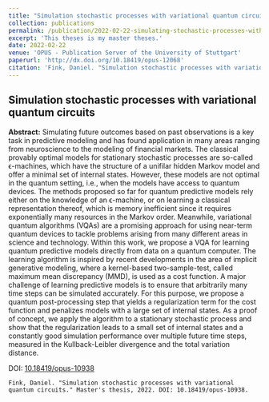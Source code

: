 ```yaml
---
title: "Simulation stochastic processes with variational quantum circuits"
collection: publications
permalink: /publication/2022-02-22-simulating-stochastic-processes-with-variational-quantum-circuits
excerpt: 'This theses is my master theses.'
date: 2022-02-22
venue: 'OPUS - Publication Server of the University of Stuttgart'
paperurl: 'http://dx.doi.org/10.18419/opus-12068'
citation: 'Fink, Daniel. "Simulation stochastic processes with variational quantum circuits." Master's thesis, 2022. DOI: 10.18419/opus-12068'
---
```

## Simulation stochastic processes with variational quantum circuits

**Abstract:** Simulating future outcomes based on past observations is a key task in predictive modeling and has found application in many areas ranging from neuroscience to the modeling of financial markets. The classical provably optimal models for stationary stochastic processes are so-called ϵ-machines, which have the structure of a unifilar hidden Markov model and offer a minimal set of internal states. However, these models are not optimal in the quantum setting, i.e., when the models have access to quantum devices. The methods proposed so far for quantum predictive models rely either on the knowledge of an ϵ-machine, or on learning a classical representation thereof, which is memory inefficient since it requires exponentially many resources in the Markov order. Meanwhile, variational quantum algorithms (VQAs) are a promising approach for using near-term quantum devices to tackle problems arising from many different areas in science and technology. Within this work, we propose a VQA for learning quantum predictive models directly from data on a quantum computer. The learning algorithm is inspired by recent developments in the area of implicit generative modeling, where a kernel-based two-sample-test, called maximum mean discrepancy (MMD), is used as a cost function. A major challenge of learning predictive models is to ensure that arbitrarily many time steps can be simulated accurately. For this purpose, we propose a quantum post-processing step that yields a regularization term for the cost function and penalizes models with a large set of internal states. As a proof of concept, we apply the algorithm to a stationary stochastic process and show that the regularization leads to a small set of internal states and a constantly good simulation performance over multiple future time steps, measured in the Kullback-Leibler divergence and the total variation distance.

DOI: [10.18419/opus-10938](https://doi.org/10.18419/opus-12068)

```
Fink, Daniel. "Simulation stochastic processes with variational quantum circuits." Master's thesis, 2022. DOI: 10.18419/opus-10938.
```